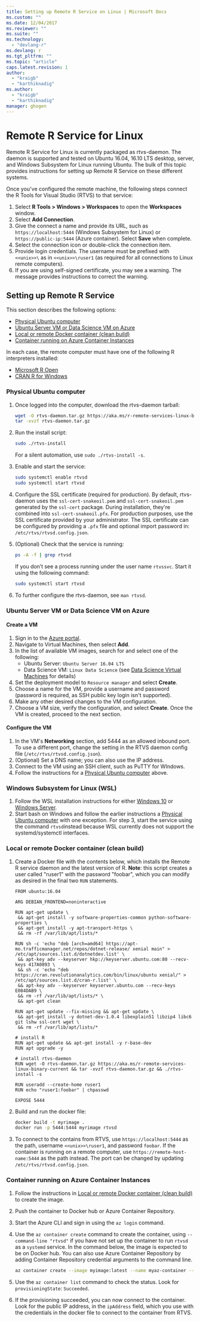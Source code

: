 ```yaml
---
title: Setting up Remote R Service on Linux | Microsoft Docs
ms.custom: ""
ms.date: 12/04/2017
ms.reviewer: ""
ms.suite: ""
ms.technology: 
  - "devlang-r"
ms.devlang: r
ms.tgt_pltfrm: ""
ms.topic: "article"
caps.latest.revision: 1
author: 
  - "kraigb"
  - "karthiknadig"
ms.author: 
  - "kraigb"
  - "karthiknadig"
manager: ghogen
---
```


# Remote R Service for Linux

Remote R Service for Linux is currently packaged as rtvs-daemon. The daemon is supported and tested on Ubuntu 16.04, 16.10 LTS desktop, server, and Windows Subsystem for Linux running Ubuntu. The bulk of this topic provides instructions for setting up Remote R Service on these different systems.

Once you've configured the remote machine, the following steps connect the R Tools for Visual Studio (RTVS) to that service:

1. Select **R Tools > Windows > Workspaces** to open the **Workspaces** window.
1. Select **Add Connection**.
1. Give the connect a name and provide its URL, such as `https://localhost:5444` (Windows Subsystem for Linux) or `https://public-ip:5444` (Azure container). Select **Save** when complete.
1. Select the connection icon or double-click the connection item.
1. Provide login credentials. The username must be prefixed with `<<unix>>\` as in `<<unix>>\ruser1` (as required for all connections to Linux remote computers).
1. If you are using self-signed certificate, you may see a warning. The message provides instructions to correct the warning.

## Setting up Remote R Service

This section describes the following options:

- [Physical Ubuntu computer](#physical-ubuntu-computer)
- [Ubuntu Server VM or Data Science VM on Azure](#ubuntu-server-vm-or-data-science-vm-on-azure)
- [Local or remote Docker container (clean build)](#local-or-remote-docker-container-clean-build)
- [Container running on Azure Container Instances](#container-running-on-azure-container-instances)

In each case, the remote computer must have one of the following R interpreters installed:

- [Microsoft R Open](https://mran.microsoft.com/open/)
- [CRAN R for Windows](https://cran.r-project.org/bin/linux/ubuntu/)

### Physical Ubuntu computer

1. Once logged into the computer, download the rtvs-daemon tarball:

    ```bash
    wget -O rtvs-daemon.tar.gz https://aka.ms/r-remote-services-linux-binary-current
    tar -xvzf rtvs-daemon.tar.gz
    ```

1. Run the install script:

    ```bash
    sudo ./rtvs-install
    ```

    For a silent automation, use `sudo ./rtvs-install -s`.

1. Enable and start the service:

    ```bash
    sudo systemctl enable rtvsd
    sudo systemctl start rtvsd
    ```

1. Configure the SSL certificate (required for production). By default, rtvs-daemon uses the `ssl-cert-snakeoil.pem` and `ssl-cert-snakeoil.pem` generated by the `ssl-cert` package. During installation, they're combined into `ssl-cert-snakeoil.pfx`. For production purposes, use the SSL certificate provided by your administrator. The SSL certificate can be configured by providing a `.pfx` file and optional import password in: `/etc/rtvs/rtvsd.config.json`.

1. (Optional) Check that the service is running:

    ```bash
    ps -A -f | grep rtvsd
    ```

    If you don’t see a process running under the user name `rtvssvc`. Start it using the following command:

    ```bash
    sudo systemctl start rtvsd
    ```

1. To further configure the rtvs-daemon, see `man rtvsd`.

### Ubuntu Server VM or Data Science VM on Azure

#### Create a VM

1. Sign in to the [Azure portal](https://portal.azure.com).
1. Navigate to Virtual Machines, then select **Add**.
1. In the list of available VM images, search for and select one of the following:
    - Ubuntu Server: `Ubuntu Server 16.04 LTS`
    - Data Science VM: `Linux Data Science` (see [Data Science Virtual Machines](https://azure.microsoft.com/services/virtual-machines/data-science-virtual-machines/) for details)
1. Set the deployment model to `Resource manager` and select **Create**.
1. Choose a name for the VM, provide a username and password (password is required, as SSH public key login isn't supported).
1. Make any other desired changes to the VM configuration.
1. Choose a VM size, verify the configuration, and select **Create**. Once the VM is created, proceed to the next section.

#### Configure the VM

1. In the VM's **Networking** section, add 5444 as an allowed inbound port. To use a different port, change the setting in the RTVS daemon config file (`/etc/rtvs/rtvsd.config.json`).
1. (Optional) Set a DNS name; you can also use the IP address.
1. Connect to the VM using an SSH client, such as PuTTY for WIndows.
1. Follow the instructions for a [Physical Ubuntu computer](#physical-ubuntu-computer) above.

### Windows Subsystem for Linux (WSL)

1. Follow the WSL installation instructions for either [Windows 10](https://msdn.microsoft.com/commandline/wsl/install-win10) or [Windows Server](https://msdn.microsoft.com/en-us/commandline/wsl/install-on-server).
1. Start bash on Windows and follow the earlier instructions a [Physical Ubuntu computer](#physical-ubuntu-computer) with one exception. For step 3, start the service using the command `rtvsd`instead  because WSL currently does not support the systemd/systemctl interfaces.

### Local or remote Docker container (clean build)

1. Create a Docker file with the contents below, which installs the Remote R service daemon and the latest version of R. **Note**: this script creates a user called "ruser1" with the password "foobar", which you can modify as desired in the final two `RUN` statements.

    ```docker
    FROM ubuntu:16.04

    ARG DEBIAN_FRONTEND=noninteractive

    RUN apt-get update \
     && apt-get install -y software-properties-common python-software-properties \
     && apt-get install -y apt-transport-https \
     && rm -rf /var/lib/apt/lists/*

    RUN sh -c 'echo "deb [arch=amd64] https://apt-mo.trafficmanager.net/repos/dotnet-release/ xenial main" > /etc/apt/sources.list.d/dotnetdev.list' \
     && apt-key adv --keyserver hkp://keyserver.ubuntu.com:80 --recv-keys 417A0893 \
     && sh -c 'echo "deb https://cran.revolutionanalytics.com/bin/linux/ubuntu xenial/" > /etc/apt/sources.list.d/cran-r.list' \
     && apt-key adv --keyserver keyserver.ubuntu.com --recv-keys E084DAB9 \
     && rm -rf /var/lib/apt/lists/* \
     && apt-get clean

    RUN apt-get update --fix-missing && apt-get update \
     && apt-get install -y dotnet-dev-1.0.4 libexplain51 libzip4 libc6 git lshw ssl-cert wget \
     && rm -rf /var/lib/apt/lists/*

    # install R
    RUN apt-get update && apt-get install -y r-base-dev
    RUN apt upgrade -y

    # install rtvs-daemon
    RUN wget -O rtvs-daemon.tar.gz https://aka.ms/r-remote-services-linux-binary-current && tar -xvzf rtvs-daemon.tar.gz && ./rtvs-install -s

    RUN useradd --create-home ruser1
    RUN echo "ruser1:foobar" | chpasswd

    EXPOSE 5444
    ```

1. Build and run the docker file:

    ```bash
    docker build -t myrimage .
    docker run -p 5444:5444 myrimage rtvsd
    ```

1. To connect to the contains from RTVS, use `https://localhost:5444` as the path, username `<<unix>>\ruser1`, and password `foobar`. If the container is running on a remote computer, use `https://remote-host-name:5444` as the path instead. The port can be changed by updating `/etc/rtvs/rtvsd.config.json`.

### Container running on Azure Container Instances

1. Follow the instructions in [Local or remote Docker container (clean build)](#local-or-remote-docker-container-clean-build) to create the image.
1. Push the container to Docker hub or Azure Container Repository.
1. Start the Azure CLI and sign in using the `az login` command.
1. Use the `az container create` command to create the container, using `--command-line "rtvsd"` if you have not set up the container to run `rtvsd` as a `systemd` service. In the command below, the image is expected to be on Docker hub. You can also use Azure Container Repository by adding Container Repository credential arguments to the command line.

    ```bash
    az container create --image myimage:latest --name myaz-container --resource-group myaz-container-res --ip-address public --port 5444 --cpu 2 --memory 4 --command-line "rtvsd"
    ```
1. Use the `az container list` command to check the status. Look for `provisioningState`: `Succeeded`.
1. If the provisioning succeeded, you can now connect to the container. Look for the public IP address, in the `ipAddress` field, which you use with the credentials in the docker file to connect to the container from RTVS.

